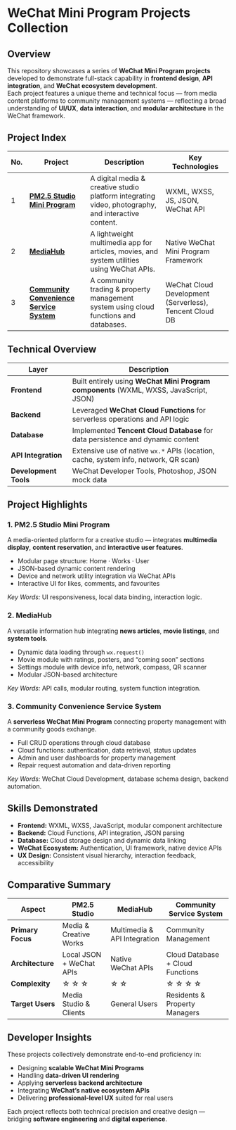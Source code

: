 
# WeChat Mini Program Projects Collection

## Overview
This repository showcases a series of **WeChat Mini Program projects** developed to demonstrate full-stack capability in **frontend design**, **API integration**, and **WeChat ecosystem development**.  
Each project features a unique theme and technical focus — from media content platforms to community management systems — reflecting a broad understanding of **UI/UX**, **data interaction**, and **modular architecture** in the WeChat framework.



## Project Index

| No. | Project | Description | Key Technologies |
|-----|----------|--------------|------------------|
| 1 | [**PM2.5 Studio Mini Program**](./WeChat-Mini-Program/./PM25Studio_WeChat_MiniProgram) | A digital media & creative studio platform integrating video, photography, and interactive content. | WXML, WXSS, JS, JSON, WeChat API |
| 2 | [**MediaHub**](./WeChat-Mini-Program/MediaHub_WeChat_MiniProgram) | A lightweight multimedia app for articles, movies, and system utilities using WeChat APIs. | Native WeChat Mini Program Framework |
| 3 | [**Community Convenience Service System**](./WeChat-Mini-Program/Community_WeChat_MiniProgram) | A community trading & property management system using cloud functions and databases. | WeChat Cloud Development (Serverless), Tencent Cloud DB |



## Technical Overview

| Layer | Description |
|--------|-------------|
| **Frontend** | Built entirely using **WeChat Mini Program components** (WXML, WXSS, JavaScript, JSON) |
| **Backend** | Leveraged **WeChat Cloud Functions** for serverless operations and API logic |
| **Database** | Implemented **Tencent Cloud Database** for data persistence and dynamic content |
| **API Integration** | Extensive use of native `wx.*` APIs (location, cache, system info, network, QR scan) |
| **Development Tools** | WeChat Developer Tools, Photoshop, JSON mock data |



## Project Highlights

### 1. PM2.5 Studio Mini Program
A media-oriented platform for a creative studio — integrates **multimedia display**, **content reservation**, and **interactive user features**.
- Modular page structure: Home · Works · User  
- JSON-based dynamic content rendering  
- Device and network utility integration via WeChat APIs  
- Interactive UI for likes, comments, and favourites  

*Key Words:* UI responsiveness, local data binding, interaction logic.



### 2. MediaHub
A versatile information hub integrating **news articles**, **movie listings**, and **system tools**.
- Dynamic data loading through `wx.request()`  
- Movie module with ratings, posters, and “coming soon” sections  
- Settings module with device info, network, compass, QR scanner  
- Modular JSON-based architecture  

*Key Words:* API calls, modular routing, system function integration.



### 3. Community Convenience Service System
A **serverless WeChat Mini Program** connecting property management with a community goods exchange.
- Full CRUD operations through cloud database  
- Cloud functions: authentication, data retrieval, status updates  
- Admin and user dashboards for property management  
- Repair request automation and data-driven reporting  

*Key Words:* WeChat Cloud Development, database schema design, backend automation.


## Skills Demonstrated
- **Frontend:** WXML, WXSS, JavaScript, modular component architecture  
- **Backend:** Cloud Functions, API integration, JSON parsing  
- **Database:** Cloud storage design and dynamic data linking  
- **WeChat Ecosystem:** Authentication, UI framework, native device APIs  
- **UX Design:** Consistent visual hierarchy, interaction feedback, accessibility  



## Comparative Summary

| Aspect | PM2.5 Studio | MediaHub | Community Service System |
|--------|---------------|-----------|---------------------------|
| **Primary Focus** | Media & Creative Works | Multimedia & API Integration | Community Management |
| **Architecture** | Local JSON + WeChat APIs | Native WeChat APIs | Cloud Database + Cloud Functions |
| **Complexity** | ☆ ☆ ☆ | ☆ ☆ | ☆ ☆ ☆ ☆ |
| **Target Users** | Media Studio & Clients | General Users | Residents & Property Managers |



## Developer Insights
These projects collectively demonstrate end-to-end proficiency in:
- Designing **scalable WeChat Mini Programs**  
- Handling **data-driven UI rendering**  
- Applying **serverless backend architecture**  
- Integrating **WeChat’s native ecosystem APIs**  
- Delivering **professional-level UX** suited for real users

Each project reflects both technical precision and creative design — bridging **software engineering** and **digital experience**.

